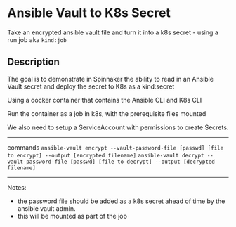 # Ansible Vault to K8s Secret
Take an encrypted ansible vault file and turn it into a k8s secret - using a run job aka `kind:job`

## Description
The goal is to demonstrate in Spinnaker the ability to read in an Ansible Vault secret and deploy the secret to K8s as a kind:secret

Using a docker container that contains the Ansible CLI and K8s CLI

Run the container as a job in k8s, with the prerequisite files mounted

We also need to setup a ServiceAccount with permissions to create Secrets.

---
commands
`ansible-vault encrypt --vault-password-file [passwd] [file to encrypt] --output [encrypted filename]`
`ansible-vault decrypt --vault-password-file [passwd] [file to decrypt] --output [decrypted filename]`

---

Notes: 
* the password file should be added as a k8s secret ahead of time by the ansible vault admin.
* this will be mounted as part of the job

